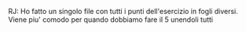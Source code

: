 
RJ: Ho fatto un singolo file con tutti i punti dell'esercizio in fogli diversi.
Viene piu' comodo per quando dobbiamo fare il 5 unendoli tutti

